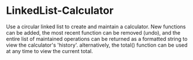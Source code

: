 # LinkedList-Calculator
Use a circular linked list to create and maintain a calculator. New functions can be added, the most recent function can be removed (undo), and the entire list of maintained operations can be returned as a formatted string to view the calculator's 'history'. alternatively, the total() function can be used at any time to view the current total. 
